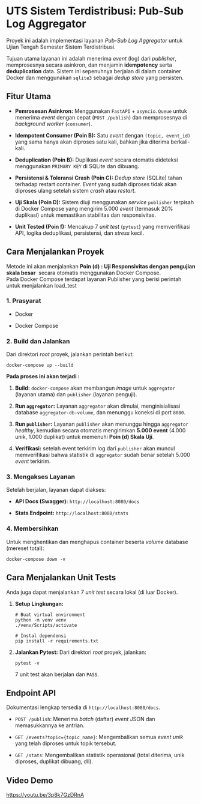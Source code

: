 # UTS Sistem Terdistribusi: Pub-Sub Log Aggregator

Proyek ini adalah implementasi layanan _Pub-Sub Log Aggregator_ untuk Ujian Tengah Semester Sistem Terdistribusi.

Tujuan utama layanan ini adalah menerima _event_ (log) dari _publisher_, memprosesnya secara asinkron, dan menjamin **idempotency** serta **deduplication** data. Sistem ini sepenuhnya berjalan di dalam container Docker dan menggunakan `sqlite3` sebagai _dedup store_ yang persisten.

## Fitur Utama

- **Pemrosesan Asinkron:** Menggunakan `FastAPI` + `asyncio.Queue` untuk menerima _event_ dengan cepat (`POST /publish`) dan memprosesnya di _background worker_ (`consumer`).
    
- **Idempotent Consumer (Poin B):** Satu _event_ dengan `(topic, event_id)` yang sama hanya akan diproses satu kali, bahkan jika diterima berkali-kali.
    
- **Deduplication (Poin B):** Duplikasi _event_ secara otomatis dideteksi menggunakan `PRIMARY KEY` di SQLite dan dibuang.
    
- **Persistensi & Toleransi Crash (Poin C):** _Dedup store_ (SQLite) tahan terhadap restart container. _Event_ yang sudah diproses tidak akan diproses ulang setelah sistem _crash_ atau _restart_.
    
- **Uji Skala (Poin D):** Sistem diuji menggunakan _service_ `publisher` terpisah di Docker Compose yang mengirim 5.000 _event_ (termasuk 20% duplikasi) untuk memastikan stabilitas dan responsivitas.
    
- **Unit Tested (Poin f):** Mencakup 7 _unit test_ (`pytest`) yang memverifikasi API, logika deduplikasi, persistensi, dan _stress_ kecil.
    

## Cara Menjalankan Proyek

Metode ini akan menjalankan **Poin (d) : Uji Responsivitas dengan pengujian skala besar**  secara otomatis menggunakan Docker Compose.   
Pada Docker Compose terdapat layanan Publisher yang berisi perintah untuk menjalankan load_test

### 1. Prasyarat

- Docker
    
- Docker Compose
    

### 2. Build dan Jalankan

Dari direktori _root_ proyek, jalankan perintah berikut:

```
docker-compose up --build
```

**Pada proses ini akan terjadi :**

1. **Build:** `docker-compose` akan membangun _image_ untuk `aggregator` (layanan utama) dan `publisher` (layanan penguji).
    
2. **Run `aggregator`:** Layanan `aggregator` akan dimulai, menginisialisasi database `aggregator-db-volume`, dan menunggu koneksi di port `8080`.
    
3. **Run `publisher`:** Layanan `publisher` akan menunggu hingga `aggregator` _healthy_, kemudian secara otomatis mengirimkan **5.000 event** (4.000 unik, 1.000 duplikat) untuk memenuhi **Poin (d) Skala Uji**.
    
4. **Verifikasi:** setelah event terkirim log dari `publisher` akan muncul memverifikasi bahwa statistik di `aggregator` sudah benar setelah 5.000 _event_ terkirim.
    

### 3. Mengakses Layanan

Setelah berjalan, layanan dapat diakses:

- **API Docs (Swagger):** `http://localhost:8080/docs`
    
- **Stats Endpoint:** `http://localhost:8080/stats`
    

### 4. Membersihkan

Untuk menghentikan dan menghapus container beserta _volume_ database (mereset total):

```
docker-compose down -v
```

## Cara Menjalankan Unit Tests

Anda juga dapat menjalankan 7 _unit test_ secara lokal (di luar Docker).

1. **Setup Lingkungan:**
    
    ```
    # Buat virtual environment
    python -m venv venv
    ./venv/Scripts/activate
    
    # Instal dependensi
    pip install -r requirements.txt
    ```
    
2. **Jalankan Pytest:** Dari direktori _root_ proyek, jalankan:
    
    ```
    pytest -v
    ```
    
    7 unit test akan berjalan dan `PASS`.
    

## Endpoint API

Dokumentasi lengkap tersedia di `http://localhost:8080/docs`.

- `POST /publish`: Menerima _batch_ (daftar) _event_ JSON dan memasukkannya ke antrian.
    
- `GET /events?topic={topic_name}`: Mengembalikan semua _event unik_ yang telah diproses untuk topik tersebut.
    
- `GET /stats`: Mengembalikan statistik operasional (total diterima, unik diproses, duplikat dibuang, dll).
    

## Video Demo

https://youtu.be/3p8k7GzDRnA